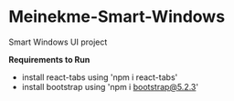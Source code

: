 # Meinekme-Smart-Windows
Smart Windows UI project

**Requirements to Run**
- install react-tabs using 'npm i react-tabs'
- install bootstrap using 'npm i bootstrap@5.2.3'
